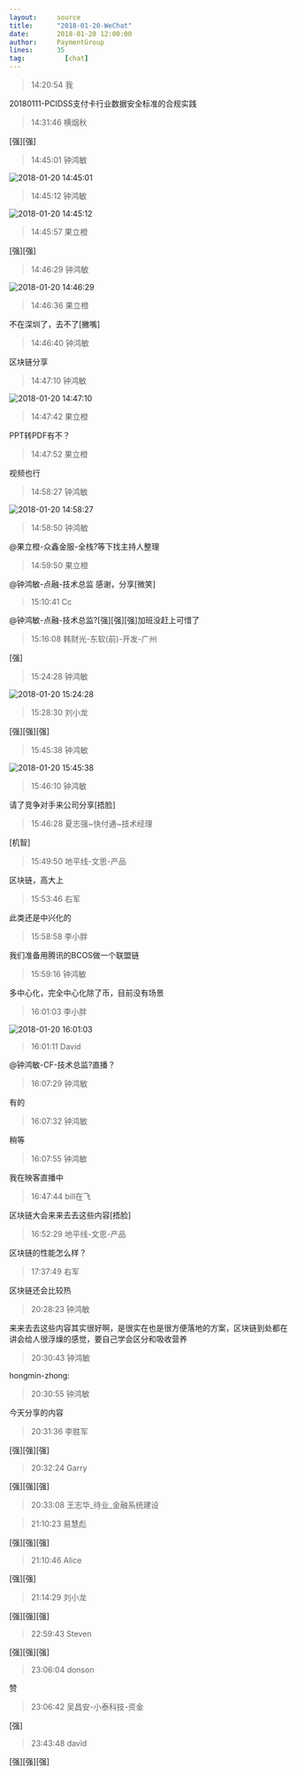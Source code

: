 ```yaml
---
layout:     source 
title:      "2018-01-20-WeChat"
date:       2018-01-20 12:00:00
author:     PaymentGroup
lines:      35 
tag:		  [chat]
---
```

> 14:20:54  我  
   
20180111-PCIDSS支付卡行业数据安全标准的合规实践  
   
> 14:31:46  横烟秋  
   
[强][强]  
   
> 14:45:01  钟鸿敏  
   
![2018-01-20 14:45:01](http://static.cocolian.org/img/20180120_144501.png) 
   
> 14:45:12  钟鸿敏  
   
![2018-01-20 14:45:12](http://static.cocolian.org/img/20180120_144512.png) 
   
> 14:45:57  果立橙  
   
[强][强]  
   
> 14:46:29  钟鸿敏  
   
![2018-01-20 14:46:29](http://static.cocolian.org/img/20180120_144629.png) 
   
> 14:46:36  果立橙  
   
不在深圳了，去不了[撇嘴]  
   
> 14:46:40  钟鸿敏  
   
区块链分享  
   
> 14:47:10  钟鸿敏  
   
![2018-01-20 14:47:10](http://static.cocolian.org/img/20180120_144710.png) 
   
> 14:47:42  果立橙  
   
PPT转PDF有不？  
   
> 14:47:52  果立橙  
   
视频也行  
   
> 14:58:27  钟鸿敏  
   
![2018-01-20 14:58:27](http://static.cocolian.org/img/20180120_145827.png) 
   
> 14:58:50  钟鸿敏  
   
@果立橙-众鑫金服-全栈?等下找主持人整理  
   
> 14:59:50  果立橙  
   
@钟鸿敏-点融-技术总监 感谢，分享[微笑]  
   
> 15:10:41  Cc  
   
@钟鸿敏-点融-技术总监?[强][强][强]加班没赶上可惜了  
   
> 15:16:08  韩财光-东软(前)-开发-广州  
   
[强]  
   
> 15:24:28  钟鸿敏  
   
![2018-01-20 15:24:28](http://static.cocolian.org/img/20180120_152428.png) 
   
> 15:28:30  刘小龙  
   
[强][强][强]  
   
> 15:45:38  钟鸿敏  
   
![2018-01-20 15:45:38](http://static.cocolian.org/img/20180120_154538.png) 
   
> 15:46:10  钟鸿敏  
   
请了竞争对手来公司分享[捂脸]  
   
> 15:46:28  夏志强~快付通~技术经理  
   
[机智]  
   
> 15:49:50  地平线-文思-产品  
   
区块链，高大上  
   
> 15:53:46  右军  
   
此类还是中兴化的  
   
> 15:58:58  李小胖  
   
我们准备用腾讯的BCOS做一个联盟链  
   
> 15:59:16  钟鸿敏  
   
多中心化，完全中心化除了币，目前没有场景  
   
> 16:01:03  李小胖  
   
![2018-01-20 16:01:03](http://static.cocolian.org/img/20180120_160103.png) 
   
> 16:01:11  David  
   
@钟鸿敏-CF-技术总监?直播？  
   
> 16:07:29  钟鸿敏  
   
有的  
   
> 16:07:32  钟鸿敏  
   
稍等  
   
> 16:07:55  钟鸿敏  
   
我在映客直播中  
   
> 16:47:44  bill在飞  
   
区块链大会来来去去这些内容[捂脸]  
   
> 16:52:29  地平线-文思-产品  
   
区块链的性能怎么样？  
   
> 17:37:49  右军  
   
区块链还会比较热  
   
> 20:28:23  钟鸿敏  
   
来来去去这些内容其实很好啊，是很实在也是很方便落地的方案，区块链到处都在讲会给人很浮燥的感觉，要自己学会区分和吸收营养  
   
> 20:30:43  钟鸿敏  
   
hongmin-zhong:  
   
> 20:30:55  钟鸿敏  
   
今天分享的内容  
   
> 20:31:36  李胜军  
   
[强][强][强]  
   
> 20:32:24  Garry  
   
[强][强][强]  
   
> 20:33:08  王志华_待业_金融系统建设  
   
  
   
> 21:10:23  易慧彪  
   
[强][强][强]  
   
> 21:10:46  Alice  
   
[强][强]  
   
> 21:14:29  刘小龙  
   
[强][强][强]  
   
> 22:59:43  Steven  
   
[强][强][强]  
   
> 23:06:04  donson  
   
赞  
   
> 23:06:42  吴昌安-小泰科技-资金  
   
[强]  
   
> 23:43:48  david  
   
[强][强][强]  
   
